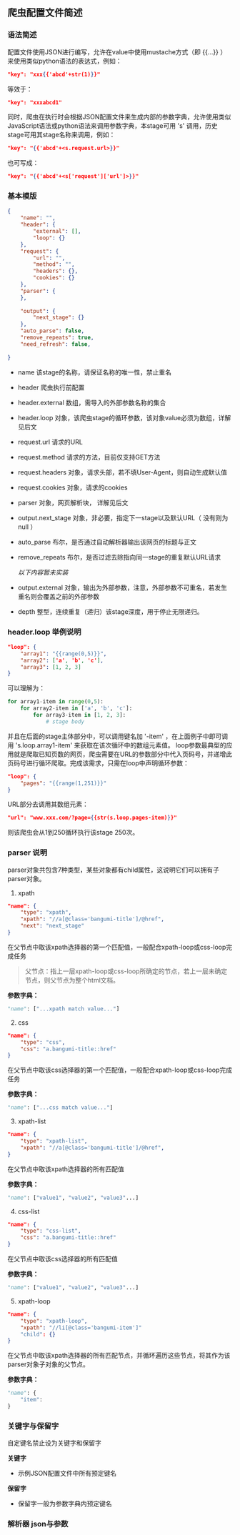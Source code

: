 ## 爬虫配置文件简述

### 语法简述

配置文件使用JSON进行编写，允许在value中使用mustache方式（即 {{...}} ）来使用类似python语法的表达式，例如：
```json
"key": "xxx{{'abcd'+str(1)}}"
```
等效于：
```json
"key": "xxxabcd1"
```
同时，爬虫在执行时会根据JSON配置文件来生成内部的参数字典，允许使用类似JavaScript语法或python语法来调用参数字典，本stage可用 's' 调用，历史stage可用其stage名称来调用，例如：
```json
"key": "{{'abcd'+<s.request.url>}}"
```
也可写成：
```json
"key": "{{'abcd'+<s['request']['url']>}}"
```

### 基本模版

```json
{   
    "name": "",
    "header": {
        "external": [],
        "loop": {}
    },
    "request": {
        "url": "",	
        "method": "",
        "headers": {},
        "cookies": {}
    },
    "parser": {
    },
    
    "output": {
        "next_stage": {}
    },
    "auto_parse": false,
    "remove_repeats": true,
    "need_refresh": false,
    
}
```

- name   该stage的名称，请保证名称的唯一性，禁止重名

- header   爬虫执行前配置

- header.external   数组，需导入的外部参数名称的集合

- header.loop   对象，该爬虫stage的循环参数，该对象value必须为数组，详解见后文

- request.url   请求的URL

- request.method   请求的方法，目前仅支持GET方法

- request.headers   对象，请求头部，若不填User-Agent，则自动生成默认值

- request.cookies   对象，请求的cookies

- parser   对象，网页解析块， 详解见后文

- output.next_stage   对象，非必要，指定下一stage以及默认URL（ 没有则为null ）

- auto_parse   布尔，是否通过自动解析器输出该网页的标题与正文

- remove_repeats   布尔，是否过滤去除指向同一stage的重复默认URL请求

  *以下内容暂未实装*

- output.external   对象，输出为外部参数，注意，外部参数不可重名，若发生重名则会覆盖之前的外部参数

- depth   整型，连续重复（递归）该stage深度，用于停止无限递归。

### header.loop 举例说明

```json
"loop": {
	"array1": "{{range(0,5)}}",
	"array2": ['a', 'b', 'c'],
	"array3": [1, 2, 3]
}
```
可以理解为：

```python
for array1-item in range(0,5):
	for array2-item in ['a', 'b', 'c']:
		for array3-item in [1, 2, 3]:
			# stage body
```
并且在后面的stage主体部分中，可以调用键名加 '-item' ，在上面例子中即可调用 's.loop.array1-item' 来获取在该次循环中的数组元素值。
loop参数最典型的应用就是爬取已知页数的网页，爬虫需要在URL的参数部分中代入页码号，并递增此页码号进行循环爬取。完成该需求，只需在loop中声明循环参数：

```json
"loop": {
	"pages": "{{range(1,251)}}"
}
```
URL部分去调用其数组元素：
```json
"url": "www.xxx.com/?page={{str(s.loop.pages-item)}}"
```

则该爬虫会从1到250循环执行该stage 250次。

### parser 说明

parser对象共包含7种类型，某些对象都有child属性，这说明它们可以拥有子parser对象。

1. xpath
```json
"name": {
	"type": "xpath",
	"xpath": "//a[@class='bangumi-title']/@href",
    "next": "next_stage"
}
```
在父节点中取该xpath选择器的第一个匹配值，一般配合xpath-loop或css-loop完成任务

> 父节点：指上一层xpath-loop或css-loop所确定的节点，若上一层未确定节点，则父节点为整个html文档。

**参数字典：**

```python
"name": ["...xpath match value..."]
```

2. css
```json
"name": {
	"type": "css",
	"css": "a.bangumi-title::href"
}
```
在父节点中取该css选择器的第一个匹配值，一般配合xpath-loop或css-loop完成任务

**参数字典：**

```python
"name": ["...css match value..."]
```

3. xpath-list
```json
"name": {
	"type": "xpath-list",
	"xpath": "//a[@class='bangumi-title']/@href",
}
```
在父节点中取该xpath选择器的所有匹配值

**参数字典：**

```python
"name": ["value1", "value2", "value3"...]
```
4. css-list
```json
"name": {
	"type": "css-list",
	"css": "a.bangumi-title::href"
}
```
在父节点中取该css选择器的所有匹配值

**参数字典：**
```python
"name": ["value1", "value2", "value3"...]
```

5. xpath-loop
```json
"name": {
	"type": "xpath-loop",
	"xpath": "//li[@class='bangumi-item']"
	"child": {}
}
```
在父节点中取该xpath选择器的所有匹配节点，并循环遍历这些节点，将其作为该parser对象子对象的父节点。

**参数字典：**

```python
"name": {
	"item": 
}

```



### 关键字与保留字

自定键名禁止设为关键字和保留字

**关键字**

- 示例JSON配置文件中所有预定键名

**保留字**

- 保留字一般为参数字典内预定键名

### 解析器 json与参数